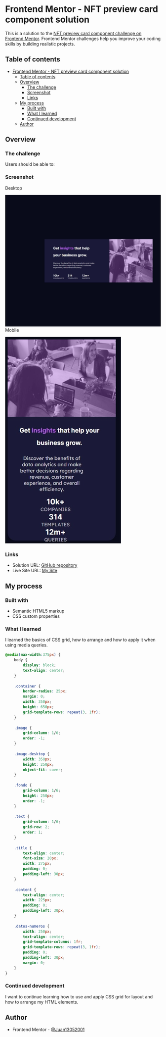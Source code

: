 # Frontend Mentor - NFT preview card component solution

This is a solution to the [NFT preview card component challenge on Frontend Mentor](https://www.frontendmentor.io/challenges/nft-preview-card-component-SbdUL_w0U). Frontend Mentor challenges help you improve your coding skills by building realistic projects. 

## Table of contents

- [Frontend Mentor - NFT preview card component solution](#frontend-mentor---nft-preview-card-component-solution)
  - [Table of contents](#table-of-contents)
  - [Overview](#overview)
    - [The challenge](#the-challenge)
    - [Screenshot](#screenshot)
    - [Links](#links)
  - [My process](#my-process)
    - [Built with](#built-with)
    - [What I learned](#what-i-learned)
    - [Continued development](#continued-development)
  - [Author](#author)

## Overview

### The challenge

Users should be able to:

### Screenshot
Desktop

![](screenshot-Desktop.jpeg)
Mobile

![](screenshot-mobile.jpeg)

### Links

- Solution URL: [GitHub repository](https://github.com/Juan13052001/stats-preview-card-component-main)
- Live Site URL: [My Site](https://juan13052001.github.io/stats-preview-card-component-main/)

## My process

### Built with

- Semantic HTML5 markup
- CSS custom properties

### What I learned

I learned the basics of CSS grid, how to arrange and how to apply it when using media queries.

```css
@media(max-width:375px) {
    body {
        display: block;
        text-align: center;
    }

    .container {
        border-radius: 25px;
        margin: 0;
        width: 350px;
        height: 650px;
        grid-template-rows: repeat(3, 1fr);
    }

    .image {
        grid-column: 1/6;
        order: -1;
    }

    .image-desktop {
        width: 350px;
        height: 250px;
        object-fit: cover;
    }

    .fondo {
        grid-column: 1/6;
        height: 250px;
        order: -1;
    }

    .text {
        grid-column: 1/6;
        grid-row: 2;
        order: 1;
    }

    .title {
        text-align: center;
        font-size: 20px;
        width: 275px;
        padding: 0;
        padding-left: 30px;
    }

    .content {
        text-align: center;
        width: 225px;
        padding: 0;
        padding-left: 30px;
    }

    .datos-numeros {
        width: 250px;
        text-align: center;
        grid-template-columns: 1fr;
        grid-template-rows: repeat(3, 1fr);
        padding: 0;
        padding-left: 30px;
        margin: 0;
    }
}
```

### Continued development

I want to continue learning how to use and apply CSS grid for layout and how to arrange my HTML elements.

## Author


- Frontend Mentor - [@Juan13052001](https://www.frontendmentor.io/profile/Juan13052001)